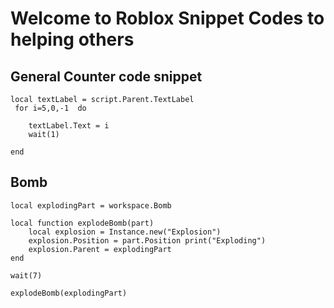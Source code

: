
# Welcome to Roblox Snippet Codes to helping others

## General Counter code snippet

``` 
local textLabel = script.Parent.TextLabel
 for i=5,0,-1  do
	
	textLabel.Text = i
	wait(1)
	
end 

```

## Bomb
```
local explodingPart = workspace.Bomb

local function explodeBomb(part)
	local explosion = Instance.new("Explosion")
	explosion.Position = part.Position print("Exploding")
	explosion.Parent = explodingPart
end

wait(7)

explodeBomb(explodingPart)

```
